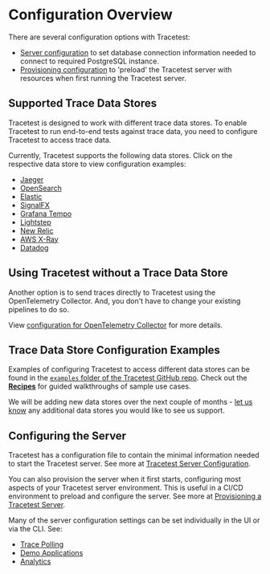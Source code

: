 # Configuration Overview

There are several configuration options with Tracetest:

- [Server configuration](./server) to set database connection information needed to connect to required PostgreSQL instance.
- [Provisioning configuration](./provisioning) to 'preload' the Tracetest server with resources when first running the Tracetest server.

## Supported Trace Data Stores

Tracetest is designed to work with different trace data stores. To enable Tracetest to run end-to-end tests against trace data, you need to configure Tracetest to access trace data.

Currently, Tracetest supports the following data stores. Click on the respective data store to view configuration examples:

- [Jaeger](./connecting-to-data-stores/jaeger)
- [OpenSearch](./connecting-to-data-stores/opensearch)
- [Elastic](./connecting-to-data-stores/elasticapm)
- [SignalFX](./connecting-to-data-stores/signalfx)
- [Grafana Tempo](./connecting-to-data-stores/tempo)
- [Lightstep](./connecting-to-data-stores/lightstep)
- [New Relic](./connecting-to-data-stores/new-relic)
- [AWS X-Ray](./connecting-to-data-stores/awsxray)
- [Datadog](./connecting-to-data-stores/datadog)

## Using Tracetest without a Trace Data Store

Another option is to send traces directly to Tracetest using the OpenTelemetry Collector. And, you don't have to change your existing pipelines to do so.

View [configuration for OpenTelemetry Collector](./connecting-to-data-stores/opentelemetry-collector) for more details.

## Trace Data Store Configuration Examples

Examples of configuring Tracetest to access different data stores can be found in the [`examples` folder of the Tracetest GitHub repo](https://github.com/kubeshop/tracetest/tree/main/examples). Check out the [**Recipes**](../examples-tutorials/recipes.md) for guided walkthroughs of sample use cases.

We will be adding new data stores over the next couple of months - [let us know](https://github.com/kubeshop/tracetest/issues/new/choose) any additional data stores you would like to see us support.

## Configuring the Server

Tracetest has a configuration file to contain the minimal information needed to start the Tracetest server. See more at [Tracetest Server Configuration](./server).

You can also provision the server when it first starts, configuring most aspects of your Tracetest server environment. This is useful in a CI/CD environment to preload and configure the server. See more at [Provisioning a Tracetest Server](./provisioning).

Many of the server configuration settings can be set individually in the UI or via the CLI. See:

- [Trace Polling](./trace-polling)
- [Demo Applications](./demo)
- [Analytics](./analytics)
